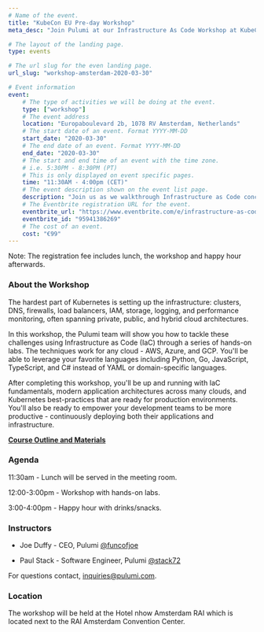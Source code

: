 ```yaml
---
# Name of the event.
title: "KubeCon EU Pre-day Workshop"
meta_desc: "Join Pulumi at our Infrastructure As Code Workshop at KubeCon EU and learn more about cloud programming, infrastructure as code, and many other topics."

# The layout of the landing page.
type: events

# The url slug for the even landing page.
url_slug: "workshop-amsterdam-2020-03-30"

# Event information
event:
    # The type of activities we will be doing at the event.
    type: ["workshop"]
    # The event address
    location: "Europaboulevard 2b, 1078 RV Amsterdam, Netherlands"
    # The start date of an event. Format YYYY-MM-DD
    start_date: "2020-03-30"
    # The end date of an event. Format YYYY-MM-DD
    end_date: "2020-03-30"
    # The start and end time of an event with the time zone.
    # i.e. 5:30PM - 8:30PM (PT)
    # This is only displayed on event specific pages.
    time: "11:30AM - 4:00pm (CET)"
    # The event description shown on the event list page.
    description: "Join us as we walkthrough Infrastructure as Code concepts via a series of hands-on labs. Topics covered include IaC fundamentals, in addition to application architectures and how to use IaC to create, update, and manage them."
    # The Eventbrite registration URL for the event.
    eventbrite_url: "https://www.eventbrite.com/e/infrastructure-as-code-with-pulumi-tickets-95941386269"
    eventbrite_id: "95941386269"
    # The cost of an event.
    cost: "€99"
---
```

Note: The registration fee includes lunch, the workshop and happy hour afterwards.

### About the Workshop

The hardest part of Kubernetes is setting up the infrastructure: clusters, DNS, firewalls, load balancers, IAM, storage, logging, and performance monitoring, often spanning private, public, and hybrid cloud architectures.

In this workshop, the Pulumi team will show you how to tackle these challenges using Infrastructure as Code (IaC) through a series of hands-on labs. The techniques work for any cloud - AWS, Azure, and GCP. You'll be able to leverage your favorite languages including Python, Go, JavaScript, TypeScript, and C# instead of YAML or domain-specific languages.

After completing this workshop, you'll be up and running with IaC fundamentals, modern application architectures across many clouds, and Kubernetes best-practices that are ready for production environments. You'll also be ready to empower your development teams to be more productive - continuously deploying both their applications and infrastructure.

[**Course Outline and Materials**](https://github.com/pulumi/infrastructure-as-code-workshop)

### Agenda

11:30am - Lunch will be served in the meeting room.

12:00-3:00pm - Workshop with hands-on labs.

3:00-4:00pm - Happy hour with drinks/snacks.

### Instructors

* Joe Duffy - CEO, Pulumi <a href="https://twitter.com/funcofjoe" target="_blank">@funcofjoe</a>

* Paul Stack - Software Engineer, Pulumi <a href="https://twitter.com/stack72" target="_blank">@stack72</a>

For questions contact, <a href="mailto:inquiries@pulumi.com">inquiries@pulumi.com</a>.

### Location

The workshop will be held at the Hotel nhow Amsterdam RAI which is located next to the RAI Amsterdam Convention Center.
